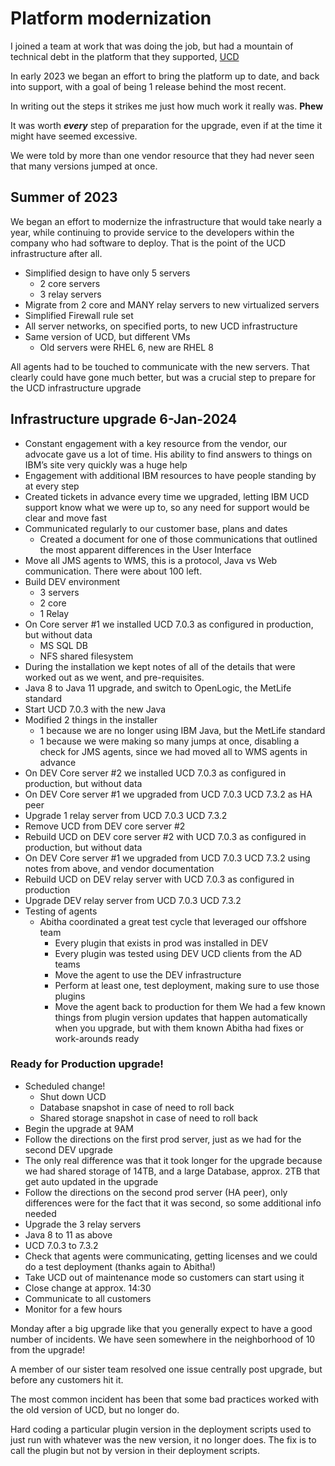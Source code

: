 # Platform modernization

I joined a team at work that was doing the job, but had a mountain of technical debt in the platform that they supported, [UCD](https://www.ibm.com/docs/en/urbancode-deploy/7.1.1?topic=overview-urbancode-deploy)  

In early 2023 we began an effort to bring the platform up to date, and back into support, with a goal of being 1 release behind the most recent. 


In writing out the steps it strikes me just how much work it really was.  **Phew**

It was worth ***every*** step of preparation for the upgrade, even if at the time it might have seemed excessive.

 
We were told by more than one vendor resource that they had never seen that many versions jumped at once.

  

## Summer of 2023

We began an effort to modernize the infrastructure that would take nearly a year, while continuing to provide service to the developers within the company who had software to deploy.  That is the point of the UCD infrastructure after all. 

- Simplified design to have only 5 servers
  - 2 core servers
  - 3 relay servers
- Migrate from 2 core and MANY relay servers to new virtualized servers
- Simplified Firewall rule set
- All server networks, on specified ports, to new UCD infrastructure
- Same version of UCD, but different VMs
  - Old servers were RHEL 6, new are RHEL 8

All agents had to be touched to communicate with the new servers. 
That clearly could have gone much better, but was a crucial step to prepare for the UCD infrastructure upgrade

 

 

## Infrastructure upgrade 6-Jan-2024

 

- Constant engagement with a key resource from the vendor, our advocate gave us a lot of time. His ability to find answers to things on IBM’s site very quickly was a huge help
- Engagement with additional IBM resources to have people standing by at every step
- Created tickets in advance every time we upgraded, letting IBM UCD support know what we were up to, so any need for support would be clear and move fast
- Communicated regularly to our customer base, plans and dates
  - Created a document for one of those communications that outlined the most apparent differences in the User Interface
- Move all JMS agents to WMS, this is a protocol, Java vs Web communication.  There were about 100 left.
- Build DEV environment
  - 3 servers
  - 2 core
  - 1 Relay
- On Core server #1 we installed UCD 7.0.3 as configured in production, but without data
  - MS SQL DB
  - NFS shared filesystem
- During the installation we kept notes of all of the details that were worked out as we went, and pre-requisites.
- Java 8 to Java 11 upgrade, and switch to OpenLogic, the MetLife standard
- Start UCD 7.0.3 with the new Java
- Modified 2 things in the installer
  - 1 because we are no longer using IBM Java, but the MetLife standard
  - 1 because we were making so many jumps at once, disabling a check for JMS agents, since we had moved all to WMS agents in advance
- On DEV Core server #2 we installed UCD 7.0.3 as configured in production, but without data
- On DEV Core server #1 we upgraded from UCD 7.0.3  UCD 7.3.2 as HA peer
- Upgrade 1 relay server from UCD 7.0.3  UCD 7.3.2
- Remove UCD from DEV core server #2
- Rebuild UCD on DEV core server #2 with UCD 7.0.3 as configured in production, but without data
- On DEV Core server #1 we upgraded from UCD 7.0.3  UCD 7.3.2 using notes from above, and vendor documentation
- Rebuild UCD on DEV relay server with UCD 7.0.3 as configured in production
- Upgrade DEV relay server from UCD 7.0.3  UCD 7.3.2
- Testing of agents
  - Abitha coordinated a great test cycle that leveraged our offshore team
    - Every plugin that exists in prod was installed in DEV
    - Every plugin was tested using DEV UCD clients from the AD teams
    - Move the agent to use the DEV infrastructure
    - Perform at least one, test deployment, making sure to use those plugins
    - Move the agent back to production for them
    We had a few known things from plugin version updates that happen automatically when you upgrade, but with them known Abitha had fixes or work-arounds ready
### Ready for Production upgrade!
- Scheduled change!
  - Shut down UCD
  - Database snapshot in case of need to roll back
  - Shared storage snapshot in case of need to roll back
- Begin the upgrade at 9AM
- Follow the directions on the first prod server, just as we had for the second DEV upgrade
- The only real difference was that it took longer for the upgrade because we had shared storage of 14TB, and a large Database, approx. 2TB that get auto updated in the upgrade
- Follow the directions on the second prod server (HA peer), only differences were for the fact that it was second, so some additional info needed
- Upgrade the 3 relay servers
- Java 8 to 11 as above
- UCD 7.0.3 to 7.3.2
- Check that agents were communicating, getting licenses and we could do a test deployment (thanks again to Abitha!)
- Take UCD out of maintenance mode so customers can start using it
- Close change at approx. 14:30
- Communicate to all customers
- Monitor for a few hours
 


Monday after a big upgrade like that you generally expect to have a good number of incidents.  We have seen somewhere in the neighborhood of 10 from the upgrade!

 

A member of our sister team resolved one issue centrally post upgrade, but before any customers hit it.

 

The most common incident has been that some bad practices worked with the old version of UCD, but no longer do. 

Hard coding a particular plugin version in the deployment scripts used to just run with whatever was the new version, it no longer does.  The fix is to call the plugin but not by version in their deployment scripts. 